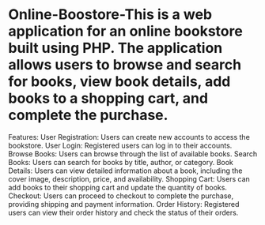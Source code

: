 # Online-Boostore-This is a web application for an online bookstore built using PHP. The application allows users to browse and search for books, view book details, add books to a shopping cart, and complete the purchase.
Features:
User Registration: Users can create new accounts to access the bookstore.
User Login: Registered users can log in to their accounts.
Browse Books: Users can browse through the list of available books.
Search Books: Users can search for books by title, author, or category.
Book Details: Users can view detailed information about a book, including the cover image, description, price, and availability.
Shopping Cart: Users can add books to their shopping cart and update the quantity of books.
Checkout: Users can proceed to checkout to complete the purchase, providing shipping and payment information.
Order History: Registered users can view their order history and check the status of their orders.
